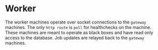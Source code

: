 # Worker 

The worker machines operate over socket connections to the `gateway` machines. The only `http route` is `poll` for healthchecks on the machine. These machines are meant to operate as black boxes and have read only access to the database. Job updates are relayed back to the `gateway` machines.